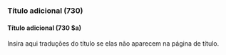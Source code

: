 ### Título adicional (730)

#### Título adicional (730 $a)
Insira aqui traduções do título se elas não aparecem na página de título.

